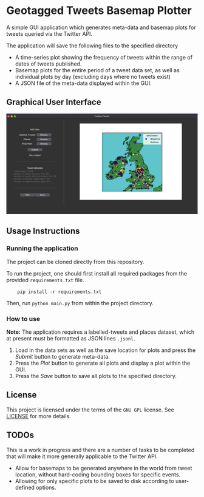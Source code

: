 # Geotagged Tweets Basemap Plotter

A simple GUI application which generates meta-data and basemap plots for tweets queried via the Twitter API.

The application will save the following files to the specified directory

- A time-series plot showing the frequency of tweets within the range of dates of tweets published.
- Basemap plots for the entire period of a tweet data set, as well as individual plots by day (excluding days where no tweets exist)
- A JSON file of the meta-data displayed within the GUI.

## Graphical User Interface
<img src="finished_gui.png" alt="GUI image">
<br>

## Usage Instructions

### Running the application

The project can be cloned directly from this repository. 

To run the project, one should first install all required packages from the provided `requirements.txt` file.

```commandline
    pip install -r requirements.txt
```

Then, run `python main.py` from within the project directory.

### How to use

__Note:__ The application requires a labelled-tweets and places dataset, which at present must be formatted as JSON lines `.jsonl`.

1. Load in the data sets as well as the save location for plots and press the _Submit_ button to generate meta-data. 
2. Press the _Plot_ button to generate all plots and display a plot within the GUI.
3. Press the _Save_ button to save all plots to the specified directory.

## License

This project is licensed under the terms of the `GNU GPL` license. See [LICENSE](https://github.com/jakegodsall/twitter-floods/blob/main/LICENSE.md) for more details.

## TODOs

This is a work in progress and there are a number of tasks to be completed that will make it more generally applicable to the Twitter API.

- Allow for basemaps to be generated anywhere in the world from tweet location, without hard-coding bounding boxes for specific events.
- Allowing for only specific plots to be saved to disk according to user-defined options.